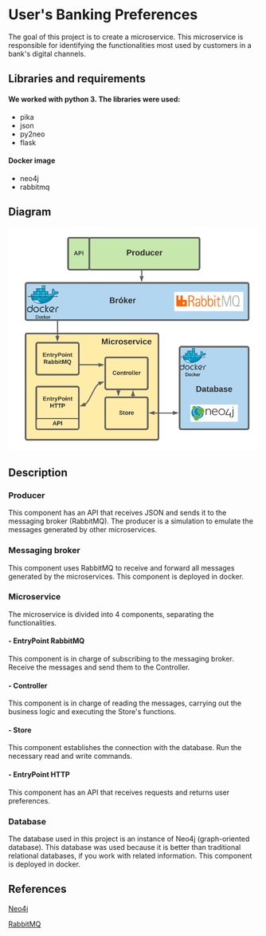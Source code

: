 # User's Banking Preferences

The goal of this project is to create a microservice. This microservice is responsible for identifying the functionalities most used by customers in a bank's digital channels.

## Libraries and requirements

#### We worked with python 3. The libraries were used:
- pika
- json
- py2neo
- flask

#### Docker image
- neo4j
- rabbitmq


## Diagram 

![Figure](https://github.com/DanielOrtizMontoya/UserPreferences/blob/master/solution.png)


## Description


### Producer

This component has an API that receives JSON and sends it to the messaging broker (RabbitMQ). The producer is a simulation to emulate the messages generated by other microservices.

### Messaging broker

This component uses RabbitMQ to receive and forward all messages generated by the microservices. This component is deployed in docker.

### Microservice

The microservice is divided into 4 components, separating the functionalities.

 #### - EntryPoint RabbitMQ

 This component is in charge of subscribing to the messaging broker. Receive the messages and send them to the Controller.

 #### - Controller

 This component is in charge of reading the messages, carrying out the business logic and executing the Store's functions.

 #### - Store

 This component establishes the connection with the database. Run the necessary read and write commands.

 #### - EntryPoint HTTP

 This component has an API that receives requests and returns user preferences.

### Database

The database used in this project is an instance of Neo4j (graph-oriented database). This database was used because it is better than traditional relational databases, if you work with related information. This component is deployed in docker.


## References 

[Neo4j](https://neo4j.com/developer/python/)

[RabbitMQ](https://www.rabbitmq.com/tutorials/tutorial-one-python.html)


















